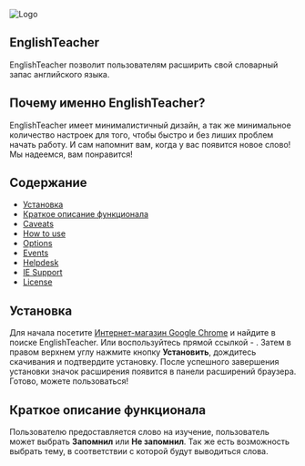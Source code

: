 ![Logo](http://s1.iconbird.com/ico/0512/BuildIcons/file1337196134.png)
## EnglishTeacher
EnglishTeacher позволит пользователям расширить свой словарный запас английского языка.
## Почему именно EnglishTeacher?
EnglishTeacher имеет минималистичный дизайн, а так же минимальное количество настроек для того, чтобы быстро и без лиших проблем начать работу. 
И сам напомнит вам, когда у вас появится новое слово!
Мы надеемся, вам понравится! 

## Содержание
* [Установка](#Установка)
* [Краткое описание функционала](#Краткое-описание-функционала)
* [Caveats](#caveats)
* [How to use](#how-to-use)
* [Options](#options)
* [Events](#events)
* [Helpdesk](#helpdesk)
* [IE Support](#ie-support)
* [License](#license)

## Установка
Для начала посетите [Интернет-магазин Google Chrome](https://chrome.google.com/webstore/category/extensions?hl=ru) и найдите в поиске EnglishTeacher.
Или воспользуйтесь прямой ссылкой - .
Затем в правом верхнем углу нажмите кнопку **Установить**, дождитесь скачивания и подтвердите установку. 
После успешного завершения установки значок расширения появится в панели расширений браузера. Готово, можете пользоваться!

## Краткое описание функционала
Пользователю предоставляется слово на изучение, пользователь может выбрать **Запомнил** или **Не запомнил**. Так же есть возможность выбрать тему, в соответствии с которой будут выводиться слова. 

